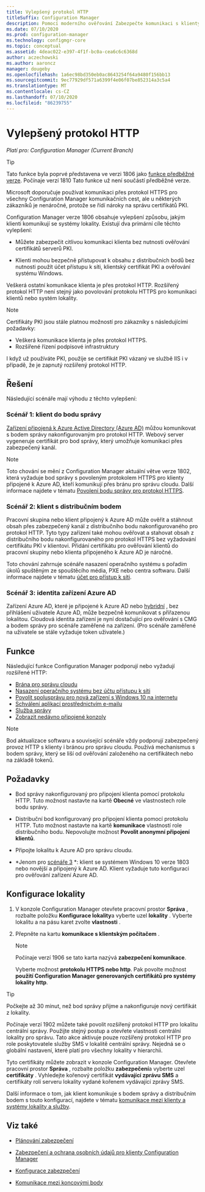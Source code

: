 ```yaml
---
title: Vylepšený protokol HTTP
titleSuffix: Configuration Manager
description: Pomocí moderního ověřování Zabezpečte komunikaci s klienty bez nutnosti certifikátů PKI.
ms.date: 07/10/2020
ms.prod: configuration-manager
ms.technology: configmgr-core
ms.topic: conceptual
ms.assetid: 4deac022-e397-4f1f-bc0a-cea6c6c6368d
author: aczechowski
ms.author: aaroncz
manager: dougeby
ms.openlocfilehash: 1a6ec98bd350eb0ac8643254f64a9480f156bb13
ms.sourcegitcommit: 9ec77929df571a6399f4e06f07be852314a3c5a4
ms.translationtype: MT
ms.contentlocale: cs-CZ
ms.lasthandoff: 07/10/2020
ms.locfileid: "86239755"
---
```

# <a name="enhanced-http"></a>Vylepšený protokol HTTP

*Platí pro: Configuration Manager (Current Branch)*

<!--1356889,1358460-->

> [!Tip]  
> Tato funkce byla poprvé představena ve verzi 1806 jako [funkce předběžné verze](../../servers/manage/pre-release-features.md). Počínaje verzí 1810 Tato funkce už není součástí předběžné verze.  

Microsoft doporučuje používat komunikaci přes protokol HTTPS pro všechny Configuration Manager komunikačních cest, ale u některých zákazníků je nenáročné, protože se řídí nároky na správu certifikátů PKI.

Configuration Manager verze 1806 obsahuje vylepšení způsobu, jakým klienti komunikují se systémy lokality. Existují dva primární cíle těchto vylepšení:  

- Můžete zabezpečit citlivou komunikaci klienta bez nutnosti ověřování certifikátů serverů PKI.  

- Klienti mohou bezpečně přistupovat k obsahu z distribučních bodů bez nutnosti použít účet přístupu k síti, klientský certifikát PKI a ověřování systému Windows.  

Veškerá ostatní komunikace klienta je přes protokol HTTP. Rozšířený protokol HTTP není stejný jako povolování protokolu HTTPS pro komunikaci klientů nebo systém lokality.<!-- SCCMDocs issue #1212 -->

> [!Note]  
> Certifikáty PKI jsou stále platnou možností pro zákazníky s následujícími požadavky:  
>
> - Veškerá komunikace klienta je přes protokol HTTPS.  
> - Rozšířené řízení podpisové infrastruktury
>
> I když už používáte PKI, použije se certifikát PKI vázaný ve službě IIS i v případě, že je zapnutý rozšířený protokol HTTP.



## <a name="scenarios"></a><a name="bkmk_scenario"></a>Řešení

Následující scénáře mají výhodu z těchto vylepšení:  

### <a name="scenario-1-client-to-management-point"></a><a name="bkmk_scenario1"></a>Scénář 1: klient do bodu správy

<!--1356889-->
[Zařízení připojená k Azure Active Directory (Azure AD)](/azure/active-directory/devices/concept-azure-ad-join) můžou komunikovat s bodem správy nakonfigurovaným pro protokol HTTP. Webový server vygeneruje certifikát pro bod správy, který umožňuje komunikaci přes zabezpečený kanál.

> [!Note]  
> Toto chování se mění z Configuration Manager aktuální větve verze 1802, která vyžaduje bod správy s povoleným protokolem HTTPS pro klienty připojené k Azure AD, kteří komunikují přes bránu pro správu cloudu. Další informace najdete v tématu [Povolení bodu správy pro protokol HTTPS](../../clients/manage/cmg/certificates-for-cloud-management-gateway.md#bkmk_mphttps).  

### <a name="scenario-2-client-to-distribution-point"></a><a name="bkmk_scenario2"></a>Scénář 2: klient s distribučním bodem

<!--1358228-->
Pracovní skupina nebo klient připojený k Azure AD může ověřit a stáhnout obsah přes zabezpečený kanál z distribučního bodu nakonfigurovaného pro protokol HTTP. Tyto typy zařízení také mohou ověřovat a stahovat obsah z distribučního bodu nakonfigurovaného pro protokol HTTPS bez vyžadování certifikátu PKI v klientovi. Přidání certifikátu pro ověřování klientů do pracovní skupiny nebo klienta připojeného k Azure AD je náročné.

Toto chování zahrnuje scénáře nasazení operačního systému s pořadím úkolů spuštěným ze spouštěcího média, PXE nebo centra softwaru. Další informace najdete v tématu [účet pro přístup k síti](accounts.md#network-access-account).<!--1358278-->

### <a name="scenario-3-azure-ad-device-identity"></a><a name="bkmk_scenario3"></a>Scénář 3: identita zařízení Azure AD

<!--1358460-->
Zařízení Azure AD, které je připojené k Azure AD nebo [hybridní](/azure/active-directory/devices/concept-azure-ad-join-hybrid) , bez přihlášení uživatele Azure AD, může bezpečně komunikovat s přiřazenou lokalitou. Cloudová identita zařízení je nyní dostačující pro ověřování s CMG a bodem správy pro scénáře zaměřené na zařízení. (Pro scénáře zaměřené na uživatele se stále vyžaduje token uživatele.)  


## <a name="features"></a>Funkce

Následující funkce Configuration Manager podporují nebo vyžadují rozšířené HTTP:

- [Brána pro správu cloudu](../../clients/manage/cmg/plan-cloud-management-gateway.md)
- [Nasazení operačního systému bez účtu přístupu k síti](../../../osd/plan-design/planning-considerations-for-automating-tasks.md#enhanced-http)
- [Povolit spolusprávu pro nová zařízení s Windows 10 na internetu](../../../comanage/tutorial-co-manage-new-devices.md)
- [Schválení aplikací prostřednictvím e-mailu](../../../apps/deploy-use/app-approval.md#bkmk_email-approve)
- [Služba správy](../../../develop/adminservice/overview.md)
- [Zobrazit nedávno připojené konzoly](../../servers/manage/admin-console.md#bkmk_viewconnected)

> [!Note]  
> Bod aktualizace softwaru a související scénáře vždy podporují zabezpečený provoz HTTP s klienty i bránou pro správu cloudu. Používá mechanismus s bodem správy, který se liší od ověřování založeného na certifikátech nebo na základě tokenů.<!-- SCCMDocs issue #1148 -->


## <a name="prerequisites"></a>Požadavky  

- Bod správy nakonfigurovaný pro připojení klienta pomocí protokolu HTTP. Tuto možnost nastavte na kartě **Obecné** ve vlastnostech role bodu správy.  

- Distribuční bod konfigurovaný pro připojení klienta pomocí protokolu HTTP. Tuto možnost nastavte na kartě **komunikace** vlastností role distribučního bodu. Nepovolujte možnost **Povolit anonymní připojení klientů**.  

- Připojte lokalitu k Azure AD pro správu cloudu.  

- *Jenom pro [scénáře 3](#bkmk_scenario3) *: klient se systémem Windows 10 verze 1803 nebo novější a připojený k Azure AD. Klient vyžaduje tuto konfiguraci pro ověřování zařízení Azure AD.<!-- SCCMDocs issue 1126 -->


## <a name="configure-the-site"></a>Konfigurace lokality

1. V konzole Configuration Manager otevřete pracovní prostor **Správa** , rozbalte položku **Konfigurace lokality**a vyberte uzel **lokality** . Vyberte lokalitu a na pásu karet zvolte **vlastnosti** .  

2. Přepněte na kartu **komunikace s klientským počítačem** .

    > [!Note]
    > Počínaje verzí 1906 se tato karta nazývá **zabezpečení komunikace**.<!-- SCCMDocs#1645 -->  

    Vyberte možnost **protokolu HTTPS nebo http**. Pak povolte možnost **použití Configuration Manager generovaných certifikátů pro systémy lokality http**.

> [!Tip]
> Počkejte až 30 minut, než bod správy přijme a nakonfiguruje nový certifikát z lokality.

<!--3798957-->
Počínaje verzí 1902 můžete také povolit rozšířený protokol HTTP pro lokalitu centrální správy. Použijte stejný postup a otevřete vlastnosti centrální lokality pro správu. Tato akce aktivuje pouze rozšířený protokol HTTP pro role poskytovatele služby SMS v lokalitě centrální správy. Nejedná se o globální nastavení, které platí pro všechny lokality v hierarchii.

Tyto certifikáty můžete zobrazit v konzole Configuration Manager. Otevřete pracovní prostor **Správa** , rozbalte položku **zabezpečení**a vyberte uzel **certifikáty** . Vyhledejte kořenový certifikát **vydávající zprávu SMS** a certifikáty rolí serveru lokality vydané kořenem vydávající zprávy SMS.

Další informace o tom, jak klient komunikuje s bodem správy a distribučním bodem s touto konfigurací, najdete v tématu [komunikace mezi klienty a systémy lokality a služby](communications-between-endpoints.md#Planning_Client_to_Site_System).


## <a name="see-also"></a>Viz také

- [Plánování zabezpečení](../security/plan-for-security.md)  

- [Zabezpečení a ochrana osobních údajů pro klienty Configuration Manager](../../clients/deploy/plan/security-and-privacy-for-clients.md)  

- [Konfigurace zabezpečení](../security/configure-security.md)  

- [Komunikace mezi koncovými body](communications-between-endpoints.md)  
